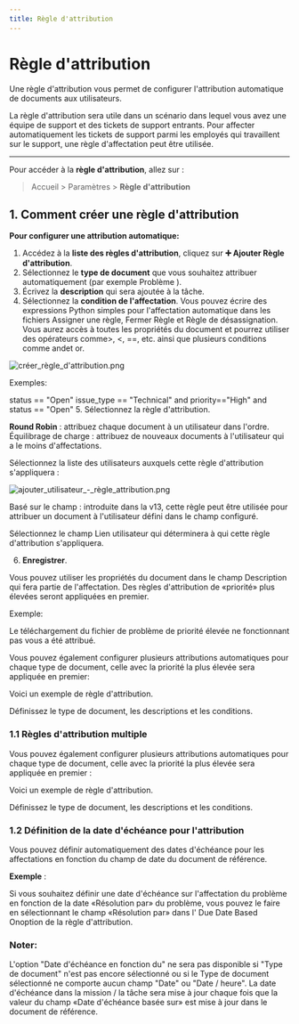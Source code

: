 ```yaml
---
title: Règle d'attribution
---
```


# Règle d'attribution
Une règle d'attribution vous permet de configurer l'attribution automatique de documents aux utilisateurs.

La règle d'attribution sera utile dans un scénario dans lequel vous avez une équipe de support et des tickets de support entrants. Pour affecter automatiquement les tickets de support parmi les employés qui travaillent sur le support, une règle d'affectation peut être utilisée.

---

Pour accéder à la **règle d'attribution**, allez sur :

> Accueil > Paramètres > **Règle d'attribution**

## 1. Comment créer une règle d'attribution

**Pour configurer une attribution automatique:**

1. Accédez à la **liste des règles d'attribution**, cliquez sur **:heavy_plus_sign: Ajouter Règle d'attribution**.
2. Sélectionnez le **type de document** que vous souhaitez attribuer automatiquement (par exemple Problème ).
3. Écrivez la **description** qui sera ajoutée à la tâche.
4. Sélectionnez la **condition de l'affectation**. Vous pouvez écrire des expressions Python simples pour l'affectation automatique dans les fichiers Assigner une règle, Fermer Règle et Règle de désassignation. Vous aurez accès à toutes les propriétés du document et pourrez utiliser des opérateurs comme>, <, ==, etc. ainsi que plusieurs conditions comme andet or.

![créer_règle_d'attribution.png](/content/setup/workflows/créer_règle_d'attribution.png)

Exemples:

status == "Open"
issue_type == "Technical" and priority=="High" and status == "Open"
5. Sélectionnez la règle d'attribution.

**Round Robin** : attribuez chaque document à un utilisateur dans l'ordre.
Équilibrage de charge : attribuez de nouveaux documents à l'utilisateur qui a le moins d'affectations.

Sélectionnez la liste des utilisateurs auxquels cette règle d'attribution s'appliquera :

![ajouter_utilisateur_-_règle_attribution.png](/content/setup/workflows/ajouter_utilisateur_-_règle_attribution.png)


Basé sur le champ : introduite dans la v13, cette règle peut être utilisée pour attribuer un document à l'utilisateur défini dans le champ configuré.

Sélectionnez le champ Lien utilisateur qui déterminera à qui cette règle d'attribution s'appliquera.

6. **Enregistrer**.

Vous pouvez utiliser les propriétés du document dans le champ Description qui fera partie de l'affectation. Des règles d'attribution de «priorité» plus élevées seront appliquées en premier.

Exemple:

Le téléchargement du fichier de problème de priorité élevée ne fonctionnant pas vous a été attribué.

Vous pouvez également configurer plusieurs attributions automatiques pour chaque type de document, celle avec la priorité la plus élevée sera appliquée en premier:

Voici un exemple de règle d'attribution.

Définissez le type de document, les descriptions et les conditions.

### 1.1 Règles d'attribution multiple

Vous pouvez également configurer plusieurs attributions automatiques pour chaque type de document, celle avec la priorité la plus élevée sera appliquée en premier :

Voici un exemple de règle d'attribution.

Définissez le type de document, les descriptions et les conditions.

### 1.2 Définition de la date d'échéance pour l'attribution

Vous pouvez définir automatiquement des dates d'échéance pour les affectations en fonction du champ de date du document de référence.

**Exemple** :

Si vous souhaitez définir une date d'échéance sur l'affectation du problème en fonction de la date «Résolution par» du problème, vous pouvez le faire en sélectionnant le champ «Résolution par» dans l' Due Date Based Onoption de la règle d'attribution.

### Noter:

L'option "Date d'échéance en fonction du" ne sera pas disponible si "Type de document" n'est pas encore sélectionné ou si le Type de document sélectionné ne comporte aucun champ "Date" ou "Date / heure".
La date d'échéance dans la mission / la tâche sera mise à jour chaque fois que la valeur du champ «Date d'échéance basée sur» est mise à jour dans le document de référence.